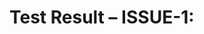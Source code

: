 # Test Result – ISSUE-1: <title>
**Related issue:** #1

## Results
- <assertion 1>
- <assertion 2>
- <UI/log/metric side effects, if any>

## Notes
- **Edge cases:** <boundaries, invalid/empty/null, timing/physics, spikes> 

## Evidence
- Screenshots: Evidence/..